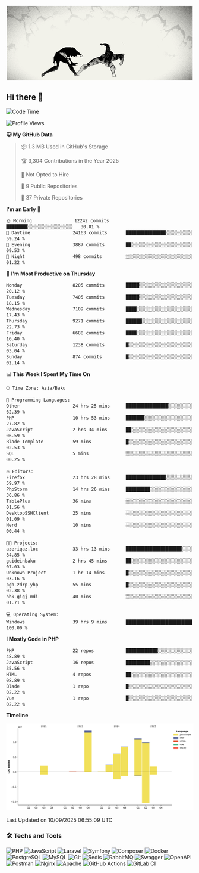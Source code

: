 <!--WALLPAPER-->
<p align='center'>
  <img src='assets/wallpapers/19.gif' alt='Banner'>
</p>
<!--/WALLPAPER-->

## Hi there 👋

<!--START_SECTION:waka-->
![Code Time](http://img.shields.io/badge/Code%20Time-256%20hrs%2037%20mins-blue)

![Profile Views](http://img.shields.io/badge/Profile%20Views-0-blue)

**🐱 My GitHub Data** 

> 📦 1.3 MB Used in GitHub's Storage 
 > 
> 🏆 3,304 Contributions in the Year 2025
 > 
> 🚫 Not Opted to Hire
 > 
> 📜 9 Public Repositories 
 > 
> 🔑 37 Private Repositories 
 > 
**I'm an Early 🐤** 

```text
🌞 Morning                12242 commits       ████████░░░░░░░░░░░░░░░░░   30.01 % 
🌆 Daytime                24163 commits       ███████████████░░░░░░░░░░   59.24 % 
🌃 Evening                3887 commits        ██░░░░░░░░░░░░░░░░░░░░░░░   09.53 % 
🌙 Night                  498 commits         ░░░░░░░░░░░░░░░░░░░░░░░░░   01.22 % 
```
📅 **I'm Most Productive on Thursday** 

```text
Monday                   8205 commits        █████░░░░░░░░░░░░░░░░░░░░   20.12 % 
Tuesday                  7405 commits        █████░░░░░░░░░░░░░░░░░░░░   18.15 % 
Wednesday                7109 commits        ████░░░░░░░░░░░░░░░░░░░░░   17.43 % 
Thursday                 9271 commits        ██████░░░░░░░░░░░░░░░░░░░   22.73 % 
Friday                   6688 commits        ████░░░░░░░░░░░░░░░░░░░░░   16.40 % 
Saturday                 1238 commits        █░░░░░░░░░░░░░░░░░░░░░░░░   03.04 % 
Sunday                   874 commits         █░░░░░░░░░░░░░░░░░░░░░░░░   02.14 % 
```


📊 **This Week I Spent My Time On** 

```text
🕑︎ Time Zone: Asia/Baku

💬 Programming Languages: 
Other                    24 hrs 25 mins      ████████████████░░░░░░░░░   62.39 % 
PHP                      10 hrs 53 mins      ███████░░░░░░░░░░░░░░░░░░   27.82 % 
JavaScript               2 hrs 34 mins       ██░░░░░░░░░░░░░░░░░░░░░░░   06.59 % 
Blade Template           59 mins             █░░░░░░░░░░░░░░░░░░░░░░░░   02.53 % 
SQL                      5 mins              ░░░░░░░░░░░░░░░░░░░░░░░░░   00.25 % 

🔥 Editors: 
Firefox                  23 hrs 28 mins      ███████████████░░░░░░░░░░   59.97 % 
PhpStorm                 14 hrs 26 mins      █████████░░░░░░░░░░░░░░░░   36.86 % 
TablePlus                36 mins             ░░░░░░░░░░░░░░░░░░░░░░░░░   01.56 % 
DesktopSSHClient         25 mins             ░░░░░░░░░░░░░░░░░░░░░░░░░   01.09 % 
Herd                     10 mins             ░░░░░░░░░░░░░░░░░░░░░░░░░   00.44 % 

🐱‍💻 Projects: 
azeriqaz.loc             33 hrs 13 mins      █████████████████████░░░░   84.85 % 
guideinbaku              2 hrs 45 mins       ██░░░░░░░░░░░░░░░░░░░░░░░   07.03 % 
Unknown Project          1 hr 14 mins        █░░░░░░░░░░░░░░░░░░░░░░░░   03.16 % 
pgb-zdrp-yhp             55 mins             █░░░░░░░░░░░░░░░░░░░░░░░░   02.38 % 
hhk-gigj-mdi             40 mins             ░░░░░░░░░░░░░░░░░░░░░░░░░   01.71 % 

💻 Operating System: 
Windows                  39 hrs 9 mins       █████████████████████████   100.00 % 
```

**I Mostly Code in PHP** 

```text
PHP                      22 repos            ████████████░░░░░░░░░░░░░   48.89 % 
JavaScript               16 repos            █████████░░░░░░░░░░░░░░░░   35.56 % 
HTML                     4 repos             ██░░░░░░░░░░░░░░░░░░░░░░░   08.89 % 
Blade                    1 repo              █░░░░░░░░░░░░░░░░░░░░░░░░   02.22 % 
Vue                      1 repo              █░░░░░░░░░░░░░░░░░░░░░░░░   02.22 % 
```



**Timeline**

![Lines of Code chart](https://raw.githubusercontent.com/feridnesibzade/feridnesibzade/main/assets/bar_graph.png)


 Last Updated on 10/09/2025 06:55:09 UTC
<!--END_SECTION:waka-->

### 🛠️ Techs and Tools

![PHP](https://img.shields.io/badge/PHP-777BB4?style=for-the-badge&logo=php&logoColor=white)
![JavaScript](https://img.shields.io/badge/JavaScript-F7DF1E?style=for-the-badge&logo=javascript&logoColor=000)
![Laravel](https://img.shields.io/badge/Laravel-F55247?style=for-the-badge&logo=laravel&logoColor=white)
![Symfony](https://img.shields.io/badge/Symfony-000000?style=for-the-badge&logo=symfony&logoColor=white)
![Composer](https://img.shields.io/badge/Composer-885630?style=for-the-badge&logo=composer&logoColor=white)
![Docker](https://img.shields.io/badge/Docker-2496ED?style=for-the-badge&logo=docker&logoColor=white)
![PostgreSQL](https://img.shields.io/badge/PostgreSQL-4169E1?style=for-the-badge&logo=postgresql&logoColor=white)
![MySQL](https://img.shields.io/badge/MySQL-4479A1?style=for-the-badge&logo=mysql&logoColor=white)
![Git](https://img.shields.io/badge/Git-F05032?style=for-the-badge&logo=git&logoColor=white)
![Redis](https://img.shields.io/badge/Redis-DC382D?style=for-the-badge&logo=redis&logoColor=white)
![RabbitMQ](https://img.shields.io/badge/RabbitMQ-FF6600?style=for-the-badge&logo=rabbitmq&logoColor=white)
![Swagger](https://img.shields.io/badge/Swagger-85EA2D?style=for-the-badge&logo=swagger&logoColor=black)
![OpenAPI](https://img.shields.io/badge/OpenAPI-6BA539?style=for-the-badge&logo=openapiinitiative&logoColor=white)
![Postman](https://img.shields.io/badge/Postman-FF6C37?style=for-the-badge&logo=postman&logoColor=white)
![Nginx](https://img.shields.io/badge/Nginx-009639?style=for-the-badge&logo=nginx&logoColor=white)
![Apache](https://img.shields.io/badge/Apache-D22128?style=for-the-badge&logo=apache&logoColor=white)
![GitHub Actions](https://img.shields.io/badge/GitHub%20Actions-2088FF?style=for-the-badge&logo=githubactions&logoColor=white)
![GitLab CI](https://img.shields.io/badge/GitLab%20CI-FC6D26?style=for-the-badge&logo=gitlab&logoColor=white)

